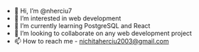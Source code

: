 - 👋 Hi, I’m @nherciu7
- 👀 I’m interested in web development 
- 🌱 I’m currently learning PostgreSQL and React
- 💞️ I’m looking to collaborate on any web development project
- 📫 How to reach me - nichitaherciu2003@gmail.com

<!---
nherciu7/nherciu7 is a ✨ special ✨ repository because its `README.md` (this file) appears on your GitHub profile.
You can click the Preview link to take a look at your changes.
--->
